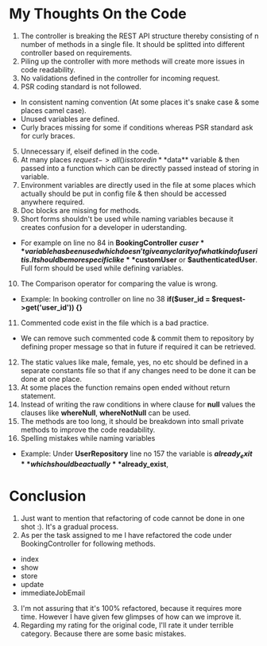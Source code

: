 My Thoughts On the Code
=================
1) The controller is breaking the REST API structure thereby consisting of n number of methods in a single file. It should be splitted into different controller based on requirements.
2) Piling up the controller with more methods will create more issues in code readability.
3) No validations defined in the controller for incoming request.
4) PSR coding standard is not followed.
- In consistent naming convention (At some places it's snake case & some places camel case).
- Unused variables are defined.
- Curly braces missing for some if conditions whereas PSR standard ask for curly braces.
5) Unnecessary if, elseif defined in the code.
6) At many places $request->all() is stored in **$data** variable & then passed into a function which can be directly passed instead of storing in variable.
7) Environment variables are directly used in the file at some places which actually should be put in config file & then should be accessed anywhere required.
8) Doc blocks are missing for methods.
9) Short forms shouldn't be used while naming variables because it creates confusion for a developer in uderstanding.
- For example on line no 84 in **BookingController** **$cuser** variable has been used which doesn't give any clarity of what kind of user it is. It should be more specific like **$customUser** or **$authenticatedUser**. Full form should be used while defining variables.
10) The Comparison operator for comparing the value is wrong.
- Example: In booking controller on line no 38  **if($user_id = $request->get('user_id')) {}**
11) Commented code exist in the file which is a bad practice.
- We can remove such commented code & commit them to repository by defining proper message so that in future if required it can be retrieved.
12) The static values like male, female, yes, no etc should be defined in a separate constants file so that if any changes need to be done it can be done at one place.
13) At some places the function remains open ended without return statement.
14) Instead of writing the raw conditions in where clause for **null** values the clauses like **whereNull**, **whereNotNull** can be used.
15) The methods are too long, it should be breakdown into small private methods to improve the code readability.
16) Spelling mistakes while naming variables 
- Example: Under **UserRepository** line no 157 the variable is **$already_exit** which should be actually **$already_exist**, 


Conclusion
=================
1) Just want to mention that refactoring of code cannot be done in one shot :). It's a gradual process.
2) As per the task assigned to me I have refactored the code under BookingController for following methods.
- index
- show
- store
- update
- immediateJobEmail
3) I'm not assuring that it's 100% refactored, because it requires more time. However I have given few glimpses of how can we improve it.
4) Regarding my rating for the original code, I'll rate it under terrible category. Because there are some basic mistakes.





